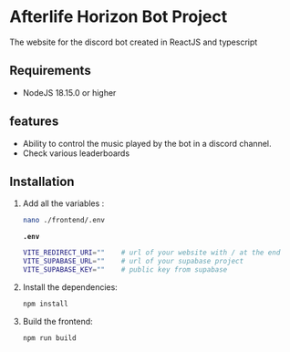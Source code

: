 # Afterlife Horizon Bot Project

The website for the discord bot created in ReactJS and typescript

## Requirements

-   NodeJS 18.15.0 or higher

## features

-   Ability to control the music played by the bot in a discord channel.
-   Check various leaderboards

## Installation

1.  Add all the variables :

    ```bash
    nano ./frontend/.env
    ```

    **`.env`**

    ```bash
    VITE_REDIRECT_URI=""    # url of your website with / at the end
    VITE_SUPABASE_URL=""    # url of your supabase project
    VITE_SUPABASE_KEY=""    # public key from supabase
    ```

2.  Install the dependencies:

    ```bash
    npm install
    ```

3.  Build the frontend:

    ```bash
    npm run build
    ```
